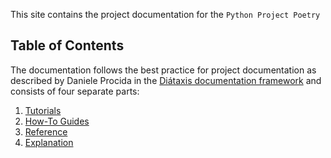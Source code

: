 This site contains the project documentation for the `Python Project Poetry`

## Table of Contents

The documentation follows the best practice for
project documentation as described by Daniele Procida
in the [Diátaxis documentation framework](https://diataxis.fr/)
and consists of four separate parts:

1. [Tutorials](tutorials.md)
2. [How-To Guides](how-to-guides.md)
3. [Reference](reference.md)
4. [Explanation](explanation.md)
